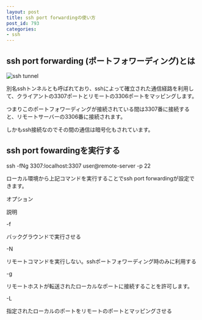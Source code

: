 ```yaml
---
layout: post
title: ssh port forwardingの使い方
post_id: 793
categories: 
- ssh
---
```


## ssh port forwarding (ポートフォワーディング)とは



![ssh tunnel](https://hypermkt-blog.lolipop.io/wp-content/uploads/2016/07/ssh-tunnel.png)

別名sshトンネルとも呼ばれており、sshによって確立された通信経路を利用して、クライアントの3307ポートとリモートの3306ポートをマッピングします。

つまりこのポートフォワーディングが接続されている間は3307番に接続すると、リモートサーバーの3306番に接続されます。

しかもssh接続なのでその間の通信は暗号化もされています。


## ssh port fowardingを実行する



ssh -fNg 3307:localhost:3307 user@remote-server -p 22

ローカル環境から上記コマンドを実行することでssh port forwardingが設定できます。


オプション
  
説明

-f
  
バックグラウンドで実行させる

-N
  
リモートコマンドを実行しない。sshポートフォワーディング時のみに利用する

-g
  
リモートホストが転送されたローカルなポートに接続することを許可します。

-L
  
指定されたローカルのポートをリモートのポートとマッピングさせる

 
